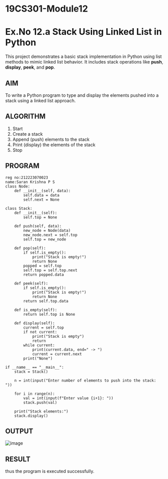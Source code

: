 # 19CS301-Module12
# Ex.No 12.a Stack Using Linked List in Python

This project demonstrates a basic stack implementation in Python using list methods to mimic linked list behavior. It includes stack operations like **push**, **display**, **peek**, and **pop**.

## AIM

To write a Python program to type and display the elements pushed into a stack using a linked list approach.

## ALGORITHM

1. Start  
2. Create a stack  
3. Append (push) elements to the stack  
4. Print (display) the elements of the stack  
5. Stop

## PROGRAM

```
reg no:212223070023
name:Saran Krishna P S
class Node:
    def __init__(self, data):
        self.data = data
        self.next = None

class Stack:
    def __init__(self):
        self.top = None
    
    def push(self, data):
        new_node = Node(data)
        new_node.next = self.top
        self.top = new_node
    
    def pop(self):
        if self.is_empty():
            print("Stack is empty!")
            return None
        popped = self.top
        self.top = self.top.next
        return popped.data
    
    def peek(self):
        if self.is_empty():
            print("Stack is empty!")
            return None
        return self.top.data
    
    def is_empty(self):
        return self.top is None
    
    def display(self):
        current = self.top
        if not current:
            print("Stack is empty")
            return
        while current:
            print(current.data, end=" -> ")
            current = current.next
        print("None")

if __name__ == "__main__":
    stack = Stack()
    
    n = int(input("Enter number of elements to push into the stack: "))
    
    for i in range(n):
        val = int(input(f"Enter value {i+1}: "))
        stack.push(val)
    
    print("Stack elements:")
    stack.display()

```
## OUTPUT
![image](https://github.com/user-attachments/assets/ba733070-c7b3-4d71-9638-21314da2a3ef)

## RESULT
thus the program is executed successfully.

